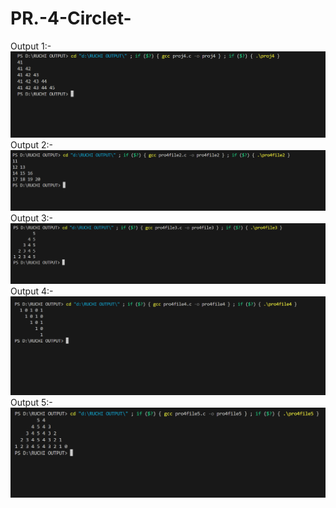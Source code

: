 # PR.-4-Circlet-

Output 1:-
<img src="Screenshot 2025-05-19 143354.png">
Output 2:-
<img src="Screenshot 2025-05-19 143428.png">
Output 3:-
<img src="Screenshot 2025-05-19 143538.png">
Output 4:-
<img src="Screenshot 2025-05-19 143608.png">
Output 5:-
<img src="Screenshot 2025-05-19 143704.png">
